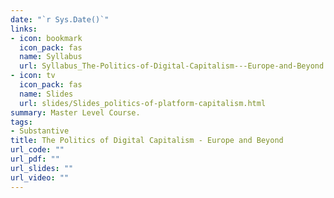 ```yaml
---
date: "`r Sys.Date()`"
links:
- icon: bookmark
  icon_pack: fas
  name: Syllabus
  url: Syllabus_The-Politics-of-Digital-Capitalism---Europe-and-Beyond.pdf
- icon: tv
  icon_pack: fas
  name: Slides
  url: slides/Slides_politics-of-platform-capitalism.html
summary: Master Level Course.
tags:
- Substantive
title: The Politics of Digital Capitalism - Europe and Beyond
url_code: ""
url_pdf: ""
url_slides: ""
url_video: ""
---
```



